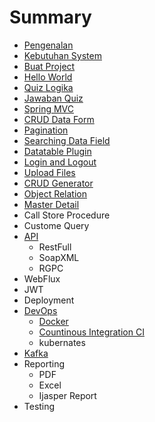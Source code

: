 # Summary

* [Pengenalan](README.md)
* [Kebutuhan System](system-requirment.md)
* [Buat Project](chapter1.md)
* [Hello World](hello-world.md)
* [Quiz Logika](quiz-logika.md)
* [Jawaban Quiz](quiz-logika/jawaban-quiz.md)
* [Spring MVC](spring-mvc.md)
* [CRUD Data Form](data-form.md)
* [Pagination](pagination.md)
* [Searching Data Field](searching-data-field.md)
* [Datatable Plugin](datatable-plugin.md)
* [Login and Logout](login-and-logout.md)
* [Upload Files](upload-files.md)
* [CRUD Generator](crud-generator.md)
* [Object Relation](object-relation.md)
* [Master Detail](master-detail.md)
* Call Store Procedure
* Custome Query
* [API](api.md)
  * RestFull
  * SoapXML
  * RGPC
* WebFlux
* JWT
* Deployment
* [DevOps](devops.md)
  * [Docker](devops/docker.md)
  * [Countinous Integration CI](devops/countinous-integration-ci.md)
  * kubernates
* [Kafka](kafka.md)
* Reporting
  * PDF
  * Excel
  * Ijasper Report
* Testing

